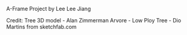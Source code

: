 A-Frame Project by Lee Lee Jiang

Credit:
Tree 3D model - Alan Zimmerman
Arvore - Low Ploy Tree - Dio Martins
from sketchfab.com
